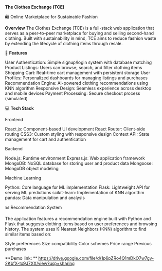 **The Clothes Exchange (TCE)**

🛍️ Online Marketplace for Sustainable Fashion

**Overview**
The Clothes Exchange (TCE) is a full-stack web application that serves as a peer-to-peer marketplace for buying and selling second-hand clothing. Built with sustainability in mind, TCE aims to reduce fashion waste by extending the lifecycle of clothing items through resale.


🚀 **Features**

User Authentication: Simple signup/login system with database matching
Product Listings: Users can browse, search, and filter clothing items
Shopping Cart: Real-time cart management with persistent storage
User Profiles: Personalized dashboards for managing listings and purchases
Recommendation Engine: AI-powered clothing recommendations using KNN algorithm
Responsive Design: Seamless experience across desktop and mobile devices
Payment Processing: Secure checkout process (simulated)


💻 **Tech Stack**

Frontend

React.js: Component-based UI development
React Router: Client-side routing
CSS3: Custom styling with responsive design
Context API: State management for cart and authentication

Backend

Node.js: Runtime environment
Express.js: Web application framework
MongoDB: NoSQL database for storing user and product data
Mongoose: MongoDB object modeling

 
Machine Learning

Python: Core language for ML implementation
Flask: Lightweight API for serving ML predictions
scikit-learn: Implementation of KNN algorithm
pandas: Data manipulation and analysis


📊 Recommendation System

The application features a recommendation engine built with Python and Flask that suggests clothing items based on user preferences and browsing history. The system uses K-Nearest Neighbors (KNN) algorithm to find similar items based on:
 
Style preferences
Size compatibility
Color schemes
Price range
Previous purchases

**Demo link: ** https://drive.google.com/file/d/1p6pZRo4Q1mDkO7w7gv-2KbfX-tx9J7XX/view?usp=sharing 
